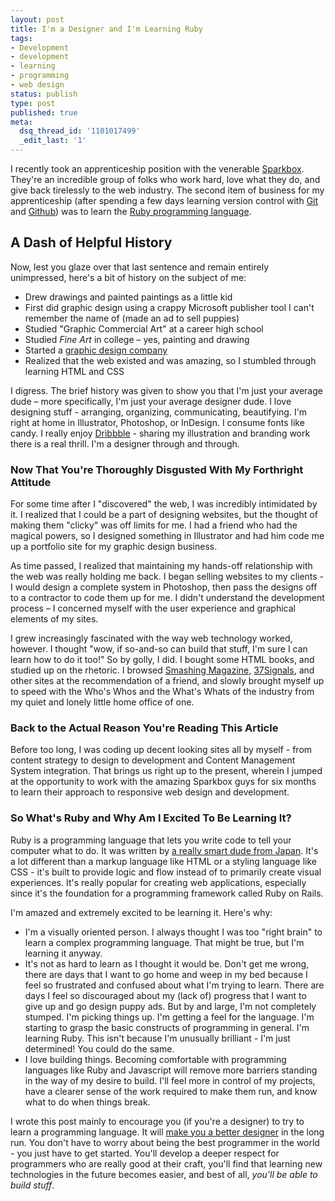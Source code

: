 ```yaml
---
layout: post
title: I'm a Designer and I'm Learning Ruby
tags:
- Development
- development
- learning
- programming
- web design
status: publish
type: post
published: true
meta:
  dsq_thread_id: '1101017499'
  _edit_last: '1'
---
```

I recently took an apprenticeship position with the venerable <a href="http://seesparkbox.com">Sparkbox</a>. They're an incredible group of folks who work hard, love what they do, and give back tirelessly to the web industry. The second item of business for my apprenticeship (after spending a few days learning version control with <a title="Git source control" href="http://git-scm.com/">Git</a> and <a title="Github" href="https://github.com/">Github</a>) was to learn the <a title="Ruby" href="http://www.ruby-lang.org/">Ruby programming language</a>.
<h2 id="a-dash-of-helpful-history">A Dash of Helpful History</h2>
Now, lest you glaze over that last sentence and remain entirely unimpressed, here's a bit of history on the subject of me:
<ul>
	<li>Drew drawings and painted paintings as a little kid</li>
	<li>First did graphic design using a crappy Microsoft publisher tool I can't remember the name of (made an ad to sell puppies)</li>
	<li>Studied "Graphic Commercial Art" at a career high school</li>
	<li>Studied <em>Fine Art</em> in college – yes, painting and drawing</li>
	<li>Started a <a title="Sturdy Design Company" href="http://sturdy.co">graphic design company</a></li>
	<li>Realized that the web existed and was amazing, so I stumbled through learning HTML and CSS</li>
</ul>
I digress. The brief history was given to show you that I'm just your average dude – more specifically, I'm just your average designer dude. I love designing stuff - arranging, organizing, communicating, beautifying. I'm right at home in Illustrator, Photoshop, or InDesign. I consume fonts like candy. I really enjoy <a href="http://dribbble.com/neilrenicker">Dribbble</a> - sharing my illustration and branding work there is a real thrill. I'm a designer through and through.
<h3 id="now-that-youre-thoroughly-disgusted-with-my-forthright-attitude">Now That You're Thoroughly Disgusted With My Forthright Attitude</h3>
For some time after I "discovered" the web, I was incredibly intimidated by it. I realized that I could be a part of designing websites, but the thought of making them "clicky" was off limits for me. I had a friend who had the magical powers, so I designed something in Illustrator and had him code me up a portfolio site for my graphic design business.

As time passed, I realized that maintaining my hands-off relationship with the web was really holding me back. I began selling websites to my clients - I would design a complete system in Photoshop, then pass the designs off to a contractor to code them up for me. I didn't understand the development process – I concerned myself with the user experience and graphical elements of my sites.

I grew increasingly fascinated with the way web technology worked, however. I thought "wow, if so-and-so can build that stuff, I'm sure I can learn how to do it too!" So by golly, I did. I bought some HTML books, and studied up on the rhetoric. I browsed <a href="http://www.smashingmagazine.com/">Smashing Magazine</a>, <a href="http://37Signals.com">37Signals</a>, and other sites at the recommendation of a friend, and slowly brought myself up to speed with the Who's Whos and the What's Whats of the industry from my quiet and lonely little home office of one.
<h3 id="now-for-the-actual-reason-youre-reading-this-article">Back to the Actual Reason You're Reading This Article</h3>
Before too long, I was coding up decent looking sites all by myself - from content strategy to design to development and Content Management System integration. That brings us right up to the present, wherein I jumped at the opportunity to work with the amazing Sparkbox guys for six months to learn their approach to responsive web design and development.
<h3 id="so-whats-ruby-and-why-do-i-think-im-neat-for-learning-it">So What's Ruby and Why Am I Excited To Be Learning It?</h3>
Ruby is a programming language that lets you write code to tell your computer what to do. It was written by <a href="http://en.wikipedia.org/wiki/Yukihiro_Matsumoto">a really smart dude from Japan</a>. It's a lot different than a markup language like HTML or a styling language like CSS - it's built to provide logic and flow instead of to primarily create visual experiences. It's really popular for creating web applications, especially since it's the foundation for a programming framework called Ruby on Rails.

I'm amazed and extremely excited to be learning it. Here's why:
<ul>
	<li>I'm a visually oriented person. I always thought I was too "right brain" to learn a complex programming language. That might be true, but I'm learning it anyway.</li>
	<li>It's not as hard to learn as I thought it would be. Don't get me wrong, there are days that I want to go home and weep in my bed because I feel so frustrated and confused about what I'm trying to learn. There are days I feel so discouraged about my (lack of) progress that I want to give up and go design puppy ads. But by and large, I'm not completely stumped. I'm picking things up. I'm getting a feel for the language. I'm starting to grasp the basic constructs of programming in general. I'm learning Ruby. This isn't because I'm unusually brilliant - I'm just determined! You could do the same.</li>
	<li>I love building things. Becoming comfortable with programming languages like Ruby and Javascript will remove more barriers standing in the way of my desire to build. I'll feel more in control of my projects, have a clearer sense of the work required to make them run, and know what to do when things break.</li>
</ul>
I wrote this post mainly to encourage you (if you're a designer) to try to learn a programming language. It will <a title="Learning Rails Made Me a Better Designer" href="http://37signals.com/svn/posts/3451-learning-rails-made-me-a-better-designer">make you a better designer</a> in the long run. You don't have to worry about being the best programmer in the world - you just have to get started. You'll develop a deeper respect for programmers who are really good at their craft, you'll find that learning new technologies in the future becomes easier, and best of all, <em>you'll be able to build stuff</em>.

